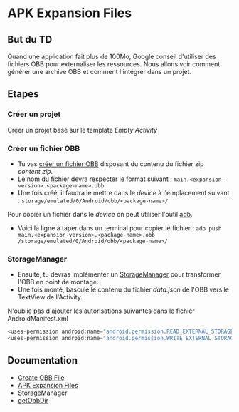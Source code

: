 # APK Expansion Files

## But du TD
Quand une application fait plus de 100Mo, Google conseil d'utiliser des fichiers OBB pour externaliser les ressources.
Nous allons voir comment générer une archive OBB et comment l'intégrer dans un projet.

## Etapes
### Créer un projet
Créer un projet basé sur le template *Empty Activity*

### Créer un fichier OBB
* Tu vas [créer un fichier OBB](https://developer.android.com/studio/command-line/jobb) disposant du contenu du fichier zip *content.zip*.
* Le nom du fichier devra respecter le format suivant :
```main.<expansion-version>.<package-name>.obb``` 
* Une fois créé, il faudra le mettre dans le *device* à l'emplacement suivant :
```storage/emulated/0/Android/obb/<package-name>/```

Pour copier un fichier dans le *device* on peut utiliser l'outil [adb](https://developer.android.com/studio/command-line/adb). 
* Voici la ligne à taper dans un terminal pour copier le fichier :
```adb push main.<expansion-version>.<package-name>.obb /storage/emulated/0/Android/obb/<package-name>/```

### StorageManager
* Ensuite, tu devras implémenter un [StorageManager](https://developer.android.com/reference/android/os/storage/StorageManager) pour transformer l'OBB en point de montage.   
* Une fois monté, bascule le contenu du fichier *data.json* de l'OBB vers le TextView de l'Activity.

N'oublie pas d'ajouter les autorisations suivantes dans le fichier AndroidManifest.xml
```java
<uses-permission android:name="android.permission.READ_EXTERNAL_STORAGE"/>  
<uses-permission android:name="android.permission.WRITE_EXTERNAL_STORAGE"/>
```
## Documentation
* [Create OBB File](https://developer.android.com/studio/command-line/jobb)
* [APK Expansion Files](https://developer.android.com/google/play/expansion-files)
* [StorageManager](https://developer.android.com/reference/android/os/storage/StorageManager)
* [getObbDir](https://developer.android.com/reference/android/content/Context.html#getObbDir())
